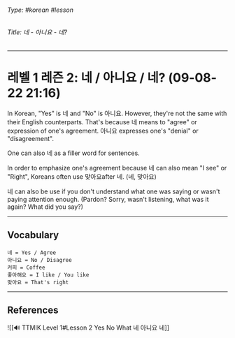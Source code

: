 ###### Type: #korean #lesson
###### Title: 네 - 아니요 - 네?
---
# 레벨 1 레즌 2: 네 / 아니요 / 네? (09-08-22 21:16)
In Korean, "Yes" is 네 and "No" is 아니요. However, they're not the same with their English counterparts. That's because 네 means to "agree" or expression of one's agreement. 아니요 expresses one's "denial" or "disagreement".

One can also 네 as a filler word for sentences.

In order to emphasize one's agreement because 네 can also mean "I see" or "Right", Koreans often use 맞아요after 네. (네, 맞아요)

네 can also be use if you don't understand what one was saying or wasn't paying attention enough. (Pardon? Sorry, wasn't listening, what was it again? What did you say?)

---
## Vocabulary
```
네 = Yes / Agree
아니요 = No / Disagree
커피 = Coffee
좋아해요 = I like / You like
맞아요 = That's right
```
---
## References
![[🔊 TTMIK Level 1#Lesson 2 Yes No What 네 아니요 네]]